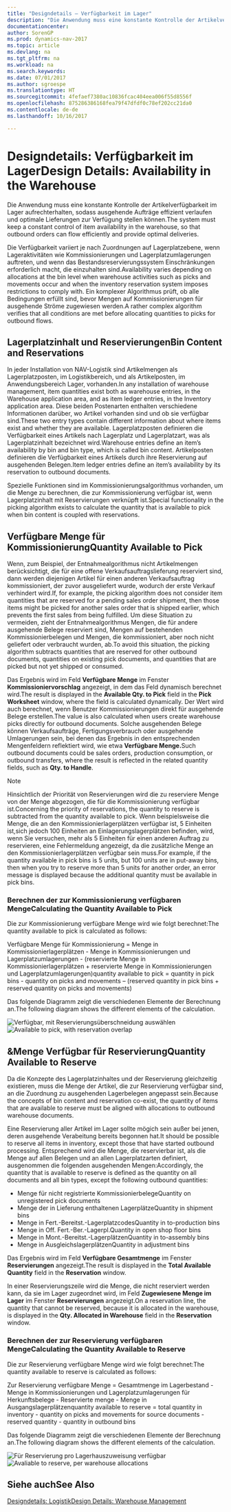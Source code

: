 ```yaml
---
title: "Designdetails – Verfügbarkeit im Lager"
description: "Die Anwendung muss eine konstante Kontrolle der Artikelverfügbarkeit im Lager aufrechterhalten, sodass ausgehende Aufträge effizient verlaufen und optimale Lieferungen zur Verfügung stellen können."
documentationcenter: 
author: SorenGP
ms.prod: dynamics-nav-2017
ms.topic: article
ms.devlang: na
ms.tgt_pltfrm: na
ms.workload: na
ms.search.keywords: 
ms.date: 07/01/2017
ms.author: sgroespe
ms.translationtype: HT
ms.sourcegitcommit: 4fefaef7380ac10836fcac404eea006f55d8556f
ms.openlocfilehash: 875286386168fea79f47dfdf0c78ef202cc21da0
ms.contentlocale: de-de
ms.lasthandoff: 10/16/2017

---
```

# <a name="design-details-availability-in-the-warehouse"></a><span data-ttu-id="0b32b-103">Designdetails: Verfügbarkeit im Lager</span><span class="sxs-lookup"><span data-stu-id="0b32b-103">Design Details: Availability in the Warehouse</span></span>
<span data-ttu-id="0b32b-104">Die Anwendung muss eine konstante Kontrolle der Artikelverfügbarkeit im Lager aufrechterhalten, sodass ausgehende Aufträge effizient verlaufen und optimale Lieferungen zur Verfügung stellen können.</span><span class="sxs-lookup"><span data-stu-id="0b32b-104">The system must keep a constant control of item availability in the warehouse, so that outbound orders can flow efficiently and provide optimal deliveries.</span></span>  

 <span data-ttu-id="0b32b-105">Die Verfügbarkeit variiert je nach Zuordnungen auf Lagerplatzebene, wenn Lageraktivitäten wie Kommissionierungen und Lagerplatzumlagerungen auftreten, und wenn das Bestandsreservierungssystem Einschränkungen erforderlich macht, die einzuhalten sind.</span><span class="sxs-lookup"><span data-stu-id="0b32b-105">Availability varies depending on allocations at the bin level when warehouse activities such as picks and movements occur and when the inventory reservation system imposes restrictions to comply with.</span></span> <span data-ttu-id="0b32b-106">Ein komplexer Algorithmus prüft, ob alle Bedingungen erfüllt sind, bevor Mengen auf Kommissionierungen für ausgehende Ströme zugewiesen werden.</span><span class="sxs-lookup"><span data-stu-id="0b32b-106">A rather complex algorithm verifies that all conditions are met before allocating quantities to picks for outbound flows.</span></span>  

## <a name="bin-content-and-reservations"></a><span data-ttu-id="0b32b-107">Lagerplatzinhalt und Reservierungen</span><span class="sxs-lookup"><span data-stu-id="0b32b-107">Bin Content and Reservations</span></span>  
 <span data-ttu-id="0b32b-108">In jeder Installation von NAV-Logistik sind Artikelmengen als Lagerplatzposten, im Logistikbereich, und als Artikelposten, im Anwendungsbereich Lager, vorhanden.</span><span class="sxs-lookup"><span data-stu-id="0b32b-108">In any installation of warehouse management, item quantities exist both as warehouse entries, in the Warehouse application area, and as item ledger entries, in the Inventory application area.</span></span> <span data-ttu-id="0b32b-109">Diese beiden Postenarten enthalten verschiedene Informationen darüber, wo Artikel vorhanden sind und ob sie verfügbar sind.</span><span class="sxs-lookup"><span data-stu-id="0b32b-109">These two entry types contain different information about where items exist and whether they are available.</span></span> <span data-ttu-id="0b32b-110">Lagerplatzposten definieren die Verfügbarkeit eines Artikels nach Lagerplatz und Lagerplatzart, was als Lagerplatzinhalt bezeichnet wird.</span><span class="sxs-lookup"><span data-stu-id="0b32b-110">Warehouse entries define an item’s availability by bin and bin type, which is called bin content.</span></span> <span data-ttu-id="0b32b-111">Artikelposten definieren die Verfügbarkeit eines Artikels durch ihre Reservierung auf ausgehenden Belegen.</span><span class="sxs-lookup"><span data-stu-id="0b32b-111">Item ledger entries define an item’s availability by its reservation to outbound documents.</span></span>  

 <span data-ttu-id="0b32b-112">Spezielle Funktionen sind im Kommissionierungsalgorithmus vorhanden, um die Menge zu berechnen, die zur Kommissionierung verfügbar ist, wenn Lagerplatzinhalt mit Reservierungen verknüpft ist.</span><span class="sxs-lookup"><span data-stu-id="0b32b-112">Special functionality in the picking algorithm exists to calculate the quantity that is available to pick when bin content is coupled with reservations.</span></span>  

## <a name="quantity-available-to-pick"></a><span data-ttu-id="0b32b-113">Verfügbare Menge für Kommissionierung</span><span class="sxs-lookup"><span data-stu-id="0b32b-113">Quantity Available to Pick</span></span>  
 <span data-ttu-id="0b32b-114">Wenn, zum Beispiel, der Entnahmealgorithmus nicht Artikelmengen berücksichtigt, die für eine offene Verkaufsauftragslieferung reserviert sind, dann werden diejenigen Artikel für einen anderen Verkaufsauftrag kommissioniert, der zuvor ausgeliefert wurde, wodurch der erste Verkauf verhindert wird.</span><span class="sxs-lookup"><span data-stu-id="0b32b-114">If, for example, the picking algorithm does not consider item quantities that are reserved for a pending sales order shipment, then those items might be picked for another sales order that is shipped earlier, which prevents the first sales from being fulfilled.</span></span> <span data-ttu-id="0b32b-115">Um diese Situation zu vermeiden, zieht der Entnahmealgorithmus Mengen, die für andere ausgehende Belege reserviert sind, Mengen auf bestehenden Kommissionierbelegen und Mengen, die kommissioniert, aber noch nicht geliefert oder verbraucht wurden, ab.</span><span class="sxs-lookup"><span data-stu-id="0b32b-115">To avoid this situation, the picking algorithm subtracts quantities that are reserved for other outbound documents, quantities on existing pick documents, and quantities that are picked but not yet shipped or consumed.</span></span>  

 <span data-ttu-id="0b32b-116">Das Ergebnis wird im Feld **Verfügbare Menge** im Fenster **Kommissioniervorschlag** angezeigt, in dem das Feld dynamisch berechnet wird.</span><span class="sxs-lookup"><span data-stu-id="0b32b-116">The result is displayed in the **Available Qty. to Pick** field in the **Pick Worksheet** window, where the field is calculated dynamically.</span></span> <span data-ttu-id="0b32b-117">Der Wert wird auch berechnet, wenn Benutzer Kommissionierungen direkt für ausgehende Belege erstellen.</span><span class="sxs-lookup"><span data-stu-id="0b32b-117">The value is also calculated when users create warehouse picks directly for outbound documents.</span></span> <span data-ttu-id="0b32b-118">Solche ausgehenden Belege können Verkaufsaufträge, Fertigungsverbrauch oder ausgehende Umlagerungen sein, bei denen das Ergebnis in den entsprechenden Mengenfeldern reflektiert wird, wie etwa **Verfügbare Menge.**</span><span class="sxs-lookup"><span data-stu-id="0b32b-118">Such outbound documents could be sales orders, production consumption, or outbound transfers, where the result is reflected in the related quantity fields, such as **Qty. to Handle**.</span></span>  

> [!NOTE]  
>  <span data-ttu-id="0b32b-119">Hinsichtlich der Priorität von Reservierungen wird die zu reserviere Menge von der Menge abgezogen, die für die Kommissionierung verfügbar ist.</span><span class="sxs-lookup"><span data-stu-id="0b32b-119">Concerning the priority of reservations, the quantity to reserve is subtracted from the quantity available to pick.</span></span> <span data-ttu-id="0b32b-120">Wenn beispielsweise die Menge, die an den Kommissionierlagerplätzen verfügbar ist, 5 Einheiten ist,sich jedoch 100 Einheiten an Einlagerungslagerplätzen befinden, wird, wenn Sie versuchen, mehr als 5 Einheiten für einen anderen Auftrag zu reservieren, eine Fehlermeldung angezeigt, da die zusätzliche Menge an den Kommissionierlagerplätzen verfügbar sein muss.</span><span class="sxs-lookup"><span data-stu-id="0b32b-120">For example, if the quantity available in pick bins is 5 units, but 100 units are in put-away bins, then when you try to reserve more than 5 units for another order, an error message is displayed because the additional quantity must be available in pick bins.</span></span>  

### <a name="calculating-the-quantity-available-to-pick"></a><span data-ttu-id="0b32b-121">Berechnen der zur Kommissionierung verfügbaren Menge</span><span class="sxs-lookup"><span data-stu-id="0b32b-121">Calculating the Quantity Available to Pick</span></span>  
 <span data-ttu-id="0b32b-122">Die zur Kommissionierung verfügbare Menge wird wie folgt berechnet:</span><span class="sxs-lookup"><span data-stu-id="0b32b-122">The quantity available to pick is calculated as follows:</span></span>  

 <span data-ttu-id="0b32b-123">Verfügbare Menge für Kommissionierung = Menge in Kommissionierlagerplätzen - Menge in Kommissionierungen und Lagerplatzumlagerungen - (reservierte Menge in Kommissionierlagerplätzen + reservierte Menge in Kommissionierungen und Lagerplatzumlagerungen)</span><span class="sxs-lookup"><span data-stu-id="0b32b-123">quantity available to pick = quantity in pick bins - quantity on picks and movements – (reserved quantity in pick bins + reserved quantity on picks and movements)</span></span>  

 <span data-ttu-id="0b32b-124">Das folgende Diagramm zeigt die verschiedenen Elemente der Berechnung an.</span><span class="sxs-lookup"><span data-stu-id="0b32b-124">The following diagram shows the different elements of the calculation.</span></span>  

 <span data-ttu-id="0b32b-125">![Verfügbar, mit Reservierungsüberschneidung auswählen](media/design_details_warehouse_management_availability_2.png "design_details_warehouse_management_availability_2")</span><span class="sxs-lookup"><span data-stu-id="0b32b-125">![Available to pick, with reservation overlap](media/design_details_warehouse_management_availability_2.png "design_details_warehouse_management_availability_2")</span></span>  

## <a name="quantity-available-to-reserve"></a><span data-ttu-id="0b32b-126">&Menge Verfügbar für Reservierung</span><span class="sxs-lookup"><span data-stu-id="0b32b-126">Quantity Available to Reserve</span></span>  
 <span data-ttu-id="0b32b-127">Da die Konzepte des Lagerplatzinhaltes und der Reservierung gleichzeitig existieren, muss die Menge der Artikel, die zur Reservierung verfügbar sind, an die Zuordnung zu ausgehenden Lagerbelegen angepasst sein.</span><span class="sxs-lookup"><span data-stu-id="0b32b-127">Because the concepts of bin content and reservation co-exist, the quantity of items that are available to reserve must be aligned with allocations to outbound warehouse documents.</span></span>  

 <span data-ttu-id="0b32b-128">Eine Reservierung aller Artikel im Lager sollte mögich sein außer bei jenen, deren ausgehende Verabeitung bereits begonnen hat.</span><span class="sxs-lookup"><span data-stu-id="0b32b-128">It should be possible to reserve all items in inventory, except those that have started outbound processing.</span></span> <span data-ttu-id="0b32b-129">Entsprechend wird die Menge, die reservierbar ist, als die Menge auf allen Belegen und an allen Lagerplatzarten definiert, ausgenommen die folgenden ausgehenden Mengen:</span><span class="sxs-lookup"><span data-stu-id="0b32b-129">Accordingly, the quantity that is available to reserve is defined as the quantity on all documents and all bin types, except the following outbound quantities:</span></span>  

-   <span data-ttu-id="0b32b-130">Menge für nicht registrierte Kommissionierbelege</span><span class="sxs-lookup"><span data-stu-id="0b32b-130">Quantity on unregistered pick documents</span></span>  
-   <span data-ttu-id="0b32b-131">Menge der in Lieferung enthaltenen Lagerplätze</span><span class="sxs-lookup"><span data-stu-id="0b32b-131">Quantity in shipment bins</span></span>  
-   <span data-ttu-id="0b32b-132">Menge in Fert.-Bereitst.-Lagerplatzcodes</span><span class="sxs-lookup"><span data-stu-id="0b32b-132">Quantity in to-production bins</span></span>  
-   <span data-ttu-id="0b32b-133">Menge in Off. Fert.-Ber.-Lagerpl.</span><span class="sxs-lookup"><span data-stu-id="0b32b-133">Quantity in open shop floor bins</span></span>  
-   <span data-ttu-id="0b32b-134">Menge in Mont.-Bereitst.-Lagerplätzen</span><span class="sxs-lookup"><span data-stu-id="0b32b-134">Quantity in to-assembly bins</span></span>  
-   <span data-ttu-id="0b32b-135">Menge in Ausgleichslagerplätzen</span><span class="sxs-lookup"><span data-stu-id="0b32b-135">Quantity in adjustment bins</span></span>  

 <span data-ttu-id="0b32b-136">Das Ergebnis wird im Feld **Verfügbare Gesamtmenge** im Fenster **Reservierungen** angezeigt.</span><span class="sxs-lookup"><span data-stu-id="0b32b-136">The result is displayed in the **Total Available Quantity** field in the **Reservation** window.</span></span>  

 <span data-ttu-id="0b32b-137">In einer Reservierungszeile wird die Menge, die nicht reserviert werden kann, da sie im Lager zugeordnet wird, im Feld **Zugewiesene Menge im Lager** im Fenster **Reservierungen** angezeigt.</span><span class="sxs-lookup"><span data-stu-id="0b32b-137">On a reservation line, the quantity that cannot be reserved, because it is allocated in the warehouse, is displayed in the **Qty. Allocated in Warehouse** field in the **Reservation** window.</span></span>  

### <a name="calculating-the-quantity-available-to-reserve"></a><span data-ttu-id="0b32b-138">Berechnen der zur Reservierung verfügbaren Menge</span><span class="sxs-lookup"><span data-stu-id="0b32b-138">Calculating the Quantity Available to Reserve</span></span>  
 <span data-ttu-id="0b32b-139">Die zur Reservierung verfügbare Menge wird wie folgt berechnet:</span><span class="sxs-lookup"><span data-stu-id="0b32b-139">The quantity available to reserve is calculated as follows:</span></span>  

 <span data-ttu-id="0b32b-140">Zur Reservierung verfügbare Menge = Gesamtmenge im Lagerbestand - Menge in Kommissionierungen und Lagerplatzumlagerungen für Herkunftsbelege - Reservierte menge - Menge in Ausgangslagerplätzen</span><span class="sxs-lookup"><span data-stu-id="0b32b-140">quantity available to reserve = total quantity in inventory - quantity on picks and movements for source documents - reserved quantity - quantity in outbound bins</span></span>  

 <span data-ttu-id="0b32b-141">Das folgende Diagramm zeigt die verschiedenen Elemente der Berechnung an.</span><span class="sxs-lookup"><span data-stu-id="0b32b-141">The following diagram shows the different elements of the calculation.</span></span>  

 <span data-ttu-id="0b32b-142">![Für Reservierung pro Lagerhauszuweisung verfügbar](media/design_details_warehouse_management_availability_3.png "design_details_warehouse_management_availability_3")</span><span class="sxs-lookup"><span data-stu-id="0b32b-142">![Avaliable to reserve, per warehouse allocations](media/design_details_warehouse_management_availability_3.png "design_details_warehouse_management_availability_3")</span></span>  

## <a name="see-also"></a><span data-ttu-id="0b32b-143">Siehe auch</span><span class="sxs-lookup"><span data-stu-id="0b32b-143">See Also</span></span>  
 [<span data-ttu-id="0b32b-144">Designdetails: Logistik</span><span class="sxs-lookup"><span data-stu-id="0b32b-144">Design Details: Warehouse Management</span></span>](design-details-warehouse-management.md)

